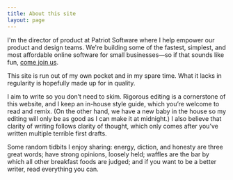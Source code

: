```yaml
---
title: About this site
layout: page
---
```


I'm the director of product at Patriot Software where I help empower our product and design teams. We're building some of the fastest, simplest, and most affordable online software for small businesses—so if that sounds like fun, [come join us](https://www.patriotsoftware.com/about/careers/).

This site is run out of my own pocket and in my spare time. What it lacks in regularity is hopefully made up for in quality.

I aim to write so you don’t need to skim. Rigorous editing is a cornerstone of this website, and I keep an in-house style guide, which you’re welcome to read and remix. (On the other hand, we have a new baby in the house so my editing will only be as good as I can make it at midnight.) I also believe that clarity of writing follows clarity of thought, which only comes after you’ve written multiple terrible first drafts.

Some random tidbits I enjoy sharing: energy, diction, and honesty are three great words; have strong opinions, loosely held; waffles are the bar by which all other breakfast foods are judged; and if you want to be a better writer, read everything you can.